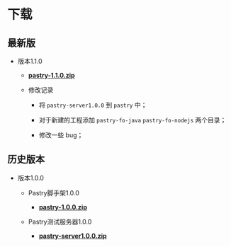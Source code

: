 # 下载

## 最新版

* 版本1.1.0

  * [**pastry-1.1.0.zip**][pastry-1.1.0]

  * 修改记录
    
    * 将 `pastry-server1.0.0` 到 `pastry` 中；
    
    * 对于新建的工程添加 `pastry-fo-java` `pastry-fo-nodejs` 两个目录；

    * 修改一些 bug；

## 历史版本

* 版本1.0.0

  * Pastry脚手架1.0.0

    * [**pastry-1.0.0.zip**][pastry-1.0.0]

  * Pastry测试服务器1.0.0

    * [**pastry-server1.0.0.zip**][pastry-server1.0.0]


[pastry-1.0.0]: http://pan.baidu.com/s/1jIhNYjs
[pastry-server1.0.0]: http://pan.baidu.com/s/1hrYyNT6

[pastry-1.1.0]: #